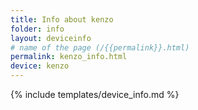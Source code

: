 ```yaml
---
title: Info about kenzo
folder: info
layout: deviceinfo
# name of the page (/{{permalink}}.html)
permalink: kenzo_info.html
device: kenzo
---
```

{% include templates/device_info.md %}

